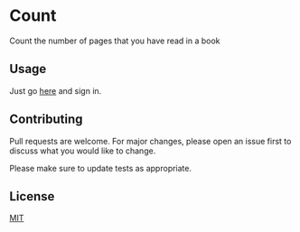 # Count

Count the number of pages that you have read in a book


## Usage

Just go [here](https://count.achal.xyz) and sign in.


## Contributing
Pull requests are welcome. For major changes, please open an issue first to discuss what you would like to change.

Please make sure to update tests as appropriate.

## License
[MIT](https://choosealicense.com/licenses/mit/)